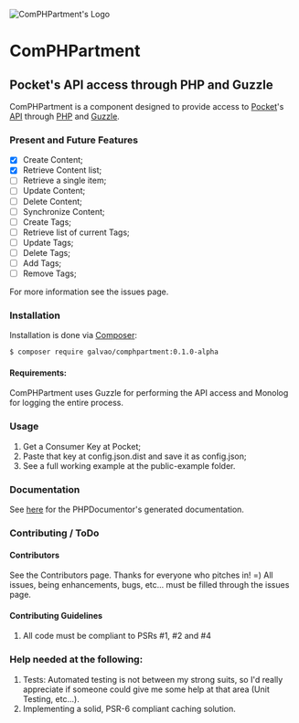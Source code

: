 ![ComPHPartment's Logo](https://raw.githubusercontent.com/galvao/comphpartment/master/media/compartmentLogo_300x45.png)

# ComPHPartment
## Pocket's API access through PHP and Guzzle

ComPHPartment is a component designed to provide access to [Pocket](https://getpocket.com)'s [API](https://getpocket.com/developer/docs/overview) through [PHP](https://php.net/) and [Guzzle](https://github.com/guzzle/guzzle).

### Present and Future Features

- [x] Create Content;
- [x] Retrieve Content list;
- [ ] Retrieve a single item;
- [ ] Update Content;
- [ ] Delete Content;
- [ ] Synchronize Content;
- [ ] Create Tags;
- [ ] Retrieve list of current Tags;
- [ ] Update Tags;
- [ ] Delete Tags;
- [ ] Add Tags;
- [ ] Remove Tags;

For more information see the issues page.

### Installation

Installation is done via [Composer](https://getcomposer.org):

```bash
$ composer require galvao/comphpartment:0.1.0-alpha
```
#### Requirements:

ComPHPartment uses Guzzle for performing the API access and Monolog for logging the entire process.

### Usage

1. Get a Consumer Key at Pocket;
2. Paste that key at config.json.dist and save it as config.json;
3. See a full working example at the public-example folder.

### Documentation

See [here]() for the PHPDocumentor's generated documentation.

### Contributing / ToDo

#### Contributors

See the Contributors page. Thanks for everyone who pitches in! =)
All issues, being enhancements, bugs, etc... must be filled through the issues page.

#### Contributing Guidelines

1. All code must be compliant to PSRs #1, #2 and #4

### Help needed at the following:

1. Tests: Automated testing is not between my strong suits, so I'd really appreciate if someone could give me some help at that area (Unit Testing, etc...).
2. Implementing a solid, PSR-6 compliant caching solution.

